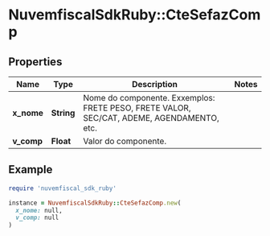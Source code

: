 # NuvemfiscalSdkRuby::CteSefazComp

## Properties

| Name | Type | Description | Notes |
| ---- | ---- | ----------- | ----- |
| **x_nome** | **String** | Nome do componente.  Exxemplos: FRETE PESO, FRETE VALOR, SEC/CAT, ADEME, AGENDAMENTO, etc. |  |
| **v_comp** | **Float** | Valor do componente. |  |

## Example

```ruby
require 'nuvemfiscal_sdk_ruby'

instance = NuvemfiscalSdkRuby::CteSefazComp.new(
  x_nome: null,
  v_comp: null
)
```

